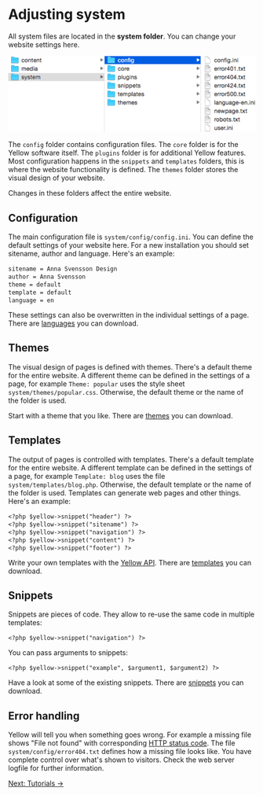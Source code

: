 Adjusting system
================
All system files are located in the **system folder**. You can change your website settings here.

![Screenshot](system-screenshot.png?raw=true)

The `config` folder contains configuration files. The `core` folder is for the Yellow software itself. The `plugins` folder is for additional Yellow features. Most configuration happens in the `snippets` and `templates` folders, this is where the website functionality is defined. The `themes` folder stores the visual design of your website.

Changes in these folders affect the entire website.

Configuration
-------------
The main configuration file is `system/config/config.ini`. You can define the default settings of your website here. For a new installation you should set sitename, author and language. Here's an example:

    sitename = Anna Svensson Design
    author = Anna Svensson
    theme = default
    template = default
    language = en

These settings can also be overwritten in the individual settings of a page. There are [languages](https://github.com/markseu/yellowcms-extensions/tree/master/languages) you can download.

Themes
------
The visual design of pages is defined with themes. There's a default theme for the entire website. A different theme can be defined in the settings of a page, for example `Theme: popular` uses the style sheet `system/themes/popular.css`. Otherwise, the default theme or the name of the folder is used. 

Start with a theme that you like. There are [themes](https://github.com/markseu/yellowcms-extensions/tree/master/themes) you can download.

Templates
---------
The output of pages is controlled with templates. There's a default template for the entire website. A different template can be defined in the settings of a page, for example `Template: blog` uses the file `system/templates/blog.php`. Otherwise, the default template or the name of the folder is used. Templates can generate web pages and other things. Here's an example:

    <?php $yellow->snippet("header") ?>
    <?php $yellow->snippet("sitename") ?>
    <?php $yellow->snippet("navigation") ?>
    <?php $yellow->snippet("content") ?>
    <?php $yellow->snippet("footer") ?>

Write your own templates with the [Yellow API](api.md). There are [templates](https://github.com/markseu/yellowcms-extensions/tree/master/templates) you can download.

Snippets
--------
Snippets are pieces of code. They allow to re-use the same code in multiple templates:

    <?php $yellow->snippet("navigation") ?>

You can pass arguments to snippets:

    <?php $yellow->snippet("example", $argument1, $argument2) ?>

Have a look at some of the existing snippets. There are [snippets](https://github.com/markseu/yellowcms-extensions/tree/master/snippets) you can download.

Error handling
--------------
Yellow will tell you when something goes wrong. For example a missing file shows "File not found" with corresponding [HTTP status code](http://en.wikipedia.org/wiki/List_of_HTTP_status_codes). The file `system/config/error404.txt` defines how a missing file looks like. You have complete control over what's shown to visitors. Check the web server logfile for further information.

[Next: Tutorials →](README.md)